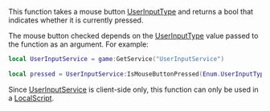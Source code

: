 This function takes a mouse button [UserInputType](https://developer.roblox.com/en-us/api-reference/enum/UserInputType) and returns a bool that indicates whether it is currently pressed.

The mouse button checked depends on the [UserInputType](https://developer.roblox.com/en-us/api-reference/enum/UserInputType) value passed to the function as an argument. For example:

```Lua
local UserInputService = game:GetService("UserInputService")
    
local pressed = UserInputService:IsMouseButtonPressed(Enum.UserInputType.MouseButton1)
``` 

Since [UserInputService](https://developer.roblox.com/en-us/api-reference/class/UserInputService) is client-side only, this function can only be used in a [LocalScript](https://developer.roblox.com/en-us/api-reference/class/LocalScript).